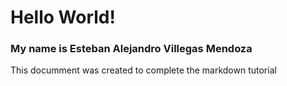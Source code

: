 # Hello World!
### My name is Esteban Alejandro Villegas Mendoza

This documment was created to complete the markdown tutorial

